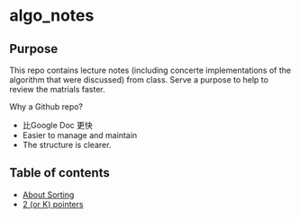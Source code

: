 # algo_notes

## Purpose 
This repo contains lecture notes (including concerte implementations of the algorithm that were discussed) from class. Serve a purpose to help to review the matrials faster.  

Why a Github repo? 
  * 比Google Doc 更快
  * Easier to manage and maintain  
  * The structure is clearer. 

## Table of contents  
* [About Sorting](https://github.com/ywang0811/algo_notes/blob/master/sorting.md)
* [2 (or K) pointers](https://github.com/ywang0811/algo_notes/blob/master/k_pointers.md)
